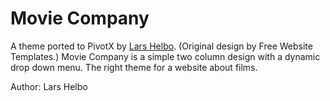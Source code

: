 # Movie Company

A theme ported to PivotX by [Lars Helbo](http://www.salldata.dk/). 
(Original design by Free Website Templates.)
Movie Company is a simple two column design with a dynamic drop down menu.
The right theme for a website about films.

Author: Lars Helbo
